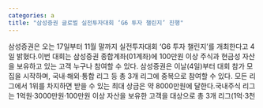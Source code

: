 ```yaml
---
categories: a
title: "삼성증권 글로벌 실전투자대회 ‘G6 투자 챌린지’ 진행"
---
```

삼성증권은 오는 17일부터 11월 말까지 실전투자대회 ‘G6 투자 챌린지’를 개최한다고 4일 밝혔다.이번 대회는 삼성증권 종합계좌(01계좌)에 100만원 이상 주식과 현금성 자산을 보유하고 있는 고객 누구나 참여할 수 있다. 삼성증권은 이날(4일)부터 대회 참가 모집을 시작하며, 국내·해외·통합 리그 등 총 3개 리그에 중복으로 참여할 수 있다. 모든 리그에서 1위를 차지하면 받을 수 있는 최대 상금은 약 8000만원에 달한다.국내주식 리그는 1억원·3000만원·100만원 이상 자산을 보유한 고객을 대상으로 총 3개 리그(1억·3천